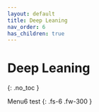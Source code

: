 ```yaml
---
layout: default
title: Deep Leaning
nav_order: 6
has_children: true
---
```


# Deep Leaning
{: .no_toc }

Menu6 test
{: .fs-6 .fw-300 }
